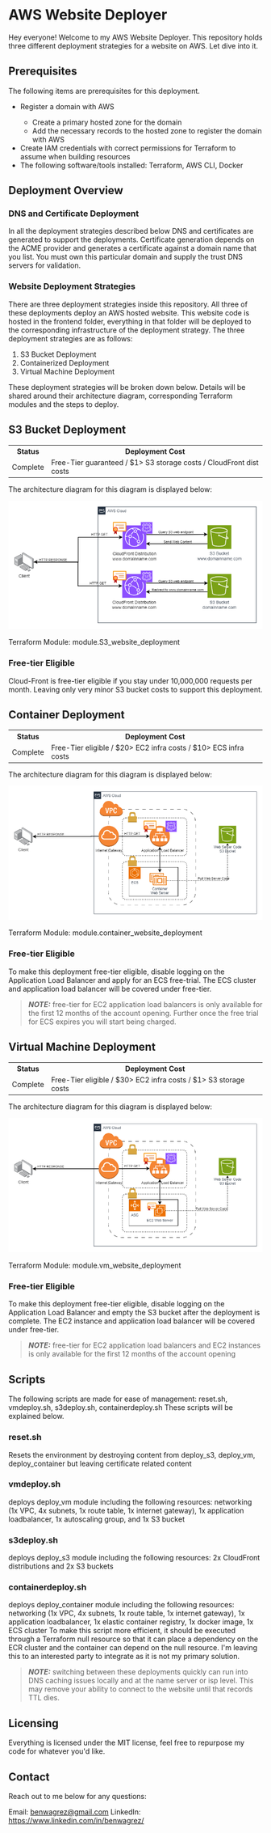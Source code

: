 # AWS Website Deployer
Hey everyone! Welcome to my AWS Website Deployer. This repository holds three different deployment strategies for a website on AWS. Let dive into it.

## Prerequisites
The following items are prerequisites for this deployment.
<ul>
    <li>Register a domain with AWS</li>
    <ul>
        <li>Create a primary hosted zone for the domain</li>
        <li>Add the necessary records to the hosted zone to register the domain with AWS</li>
    </ul>
    <li>Create IAM credentials with correct permissions for Terraform to assume when building resources</li>
    <li>The following software/tools installed: Terraform, AWS CLI, Docker</li>
</ul>

## Deployment Overview

### DNS and Certificate Deployment
In all the deployment strategies described below DNS and certificates are generated to support the deployments. Certificate generation depends on the ACME provider and generates a certificate against a domain name that you list. You must own this particular domain and supply the trust DNS servers for validation.

### Website Deployment Strategies
There are three deployment strategies inside this repository. All three of these deployments deploy an AWS hosted website. This website code is hosted in the frontend folder, everything in that folder will be deployed to the corresponding infrastructure of the deployment strategy. The three deployment strategies are as follows:
<ol>
    <li>S3 Bucket Deployment</li>
    <li>Containerized Deployment</li>
    <li>Virtual Machine Deployment</li>
</ol>
These deployment strategies will be broken down below. Details will be shared around their architecture diagram, corresponding Terraform modules and the steps to deploy.

## S3 Bucket Deployment
<table>
    <tr>
        <th>Status</th><th>Deployment Cost</th>
    </tr>
    <tr>
        <td>Complete</td><td>Free-Tier guaranteed / $1> S3 storage costs / CloudFront dist costs</td>
    </tr>
</table>
The architecture diagram for this diagram is displayed below:

![S3 Deployment Diagram](assets/S3WebDiagram.drawio.png)

Terraform Module:
module.S3_website_deployment

### Free-tier Eligible
Cloud-Front is free-tier eligible if you stay under 10,000,000 requests per month. Leaving only very minor S3 bucket costs to support this deployment.

## Container Deployment
<table>
    <tr>
        <th>Status</th><th>Deployment Cost</th>
    </tr>
    <tr>
        <td>Complete</td><td>Free-Tier eligible / $20> EC2 infra costs / $10> ECS infra costs</td>
    </tr>
</table>
The architecture diagram for this diagram is displayed below:

![Alt text](assets/ContainerDiagram.drawio.png)

Terraform Module:
module.container_website_deployment

### Free-tier Eligible
To make this deployment free-tier eligible, disable logging on the Application Load Balancer and apply for an ECS free-trial. The ECS cluster and application load balancer will be covered under free-tier.
> **_NOTE:_**  free-tier for EC2 application load balancers is only available for the first 12 months of the account opening. Further once the free trial for ECS expires you will start being charged.

## Virtual Machine Deployment
<table>
    <tr>
        <th>Status</th><th>Deployment Cost</th>
    </tr>
    <tr>
        <td>Complete</td><td>Free-Tier eligible / $30> EC2 infra costs / $1> S3 storage costs</td>
    </tr>
</table>
The architecture diagram for this diagram is displayed below:

![VM Deployment Diagram](assets/VMWebDiagram.drawio.png)

Terraform Module:
module.vm_website_deployment

### Free-tier Eligible
To make this deployment free-tier eligible, disable logging on the Application Load Balancer and empty the S3 bucket after the deployment is complete. The EC2 instance and application load balancer will be covered under free-tier.
> **_NOTE:_**  free-tier for EC2 application load balancers and EC2 instances is only available for the first 12 months of the account opening

## Scripts
The following scripts are made for ease of management: reset.sh, vmdeploy.sh, s3deploy.sh, containerdeploy.sh
These scripts will be explained below.

### reset.sh
Resets the environment by destroying content from deploy_s3, deploy_vm, deploy_container but leaving certificate related content

### vmdeploy.sh
deploys deploy_vm module including the following resources: networking (1x VPC, 4x subnets, 
1x route table, 1x internet gateway), 1x application loadbalancer, 1x autoscaling group, and 1x S3 bucket

### s3deploy.sh
deploys deploy_s3 module including the following resources: 2x CloudFront distributions and 2x S3 buckets

### containerdeploy.sh
deploys deploy_container module including the following resources: networking (1x VPC, 4x subnets, 
1x route table, 1x internet gateway), 1x application loadbalancer, 1x elastic container registry, 1x docker image, 1x ECS cluster
To make this script more efficient, it should be executed through a Terraform null resource so that it can place a dependency on the ECR cluster and the container can depend on the null resource. I'm leaving this to an interested party to integrate as it is not my primary solution.

> **_NOTE:_**  switching between these deployments quickly can run into DNS caching issues locally and at the name server or isp level. This may remove your ability to connect to the website until that records TTL dies.

## Licensing

Everything is licensed under the MIT license, feel free to repurpose my code for whatever you'd like.

## Contact

Reach out to me below for any questions:

Email: benwagrez@gmail.com
LinkedIn: https://www.linkedin.com/in/benwagrez/